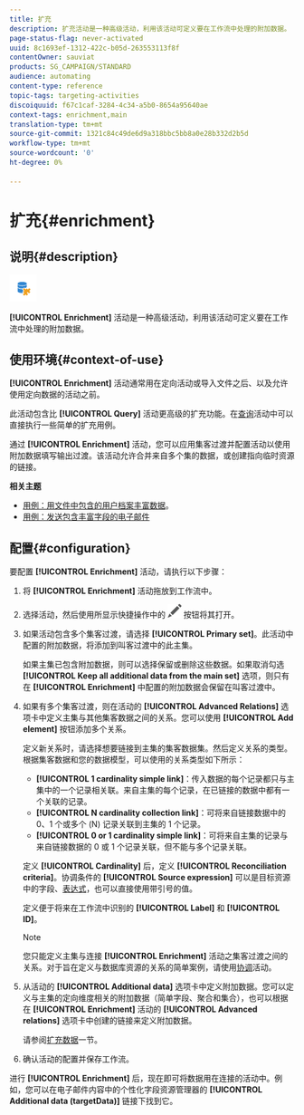 ```yaml
---
title: 扩充
description: 扩充活动是一种高级活动，利用该活动可定义要在工作流中处理的附加数据。
page-status-flag: never-activated
uuid: 8c1693ef-1312-422c-b05d-263553113f8f
contentOwner: sauviat
products: SG_CAMPAIGN/STANDARD
audience: automating
content-type: reference
topic-tags: targeting-activities
discoiquuid: f67c1caf-3284-4c34-a5b0-8654a95640ae
context-tags: enrichment,main
translation-type: tm+mt
source-git-commit: 1321c84c49de6d9a318bbc5bb8a0e28b332d2b5d
workflow-type: tm+mt
source-wordcount: '0'
ht-degree: 0%

---
```



# 扩充{#enrichment}

## 说明{#description}

![](assets/enrichment.png)

**[!UICONTROL Enrichment]** 活动是一种高级活动，利用该活动可定义要在工作流中处理的附加数据。

## 使用环境{#context-of-use}

**[!UICONTROL Enrichment]** 活动通常用在定向活动或导入文件之后、以及允许使用定向数据的活动之前。

此活动包含比 **[!UICONTROL Query]** 活动更高级的扩充功能。在[查询](../../automating/using/query.md#enriching-data)活动中可以直接执行一些简单的扩充用例。

通过 **[!UICONTROL Enrichment]** 活动，您可以应用集客过渡并配置活动以使用附加数据填写输出过渡。该活动允许合并来自多个集的数据，或创建指向临时资源的链接。

**相关主题**

* [用例：用文件中包含的用户档案丰富数据](../../automating/using/enriching-profile-data-file.md)。
* [用例：发送包含丰富字段的电子邮件](../../automating/using/sending-email-enriched-fields.md)

## 配置{#configuration}

要配置 **[!UICONTROL Enrichment]** 活动，请执行以下步骤：

1. 将 **[!UICONTROL Enrichment]** 活动拖放到工作流中。
1. 选择活动，然后使用所显示快捷操作中的 ![](assets/edit_darkgrey-24px.png) 按钮将其打开。
1. 如果活动包含多个集客过渡，请选择 **[!UICONTROL Primary set]**。此活动中配置的附加数据，将添加到叫客过渡中的此主集。

   如果主集已包含附加数据，则可以选择保留或删除这些数据。如果取消勾选 **[!UICONTROL Keep all additional data from the main set]** 选项，则只有在 **[!UICONTROL Enrichment]** 中配置的附加数据会保留在叫客过渡中。

1. 如果有多个集客过渡，则在活动的 **[!UICONTROL Advanced Relations]** 选项卡中定义主集与其他集客数据之间的关系。您可以使用 **[!UICONTROL Add element]** 按钮添加多个关系。

   定义新关系时，请选择想要链接到主集的集客数据集。然后定义关系的类型。根据集客数据和您的数据模型，可以使用的关系类型如下所示：

   * **[!UICONTROL 1 cardinality simple link]**：传入数据的每个记录都只与主集中的一个记录相关联。来自主集的每个记录，在已链接的数据中都有一个关联的记录。
   * **[!UICONTROL N cardinality collection link]**：可将来自链接数据中的 0、1 个或多个 (N) 记录关联到主集的 1 个记录。
   * **[!UICONTROL 0 or 1 cardinality simple link]**：可将来自主集的记录与来自链接数据的 0 或 1 个记录关联，但不能与多个记录关联。

   定义 **[!UICONTROL Cardinality]** 后，定义 **[!UICONTROL Reconciliation criteria]**。协调条件的 **[!UICONTROL Source expression]** 可以是目标资源中的字段、[表达式](../../automating/using/advanced-expression-editing.md)，也可以直接使用带引号的值。

   定义便于将来在工作流中识别的 **[!UICONTROL Label]** 和 **[!UICONTROL ID]**。

   >[!NOTE]
   >
   >您只能定义主集与连接 **[!UICONTROL Enrichment]** 活动之集客过渡之间的关系。对于旨在定义与数据库资源的关系的简单案例，请使用[协调](../../automating/using/reconciliation.md)活动。

1. 从活动的 **[!UICONTROL Additional data]** 选项卡中定义附加数据。您可以定义与主集的定向维度相关的附加数据（简单字段、聚合和集合），也可以根据在 **[!UICONTROL Enrichment]** 活动的 **[!UICONTROL Advanced relations]** 选项卡中创建的链接来定义附加数据。

   请参阅[扩充数据](../../automating/using/query.md#enriching-data)一节。

1. 确认活动的配置并保存工作流。

进行 **[!UICONTROL Enrichment]** 后，现在即可将数据用在连接的活动中。例如，您可以在电子邮件内容中的个性化字段资源管理器的 **[!UICONTROL Additional data (targetData)]** 链接下找到它。
